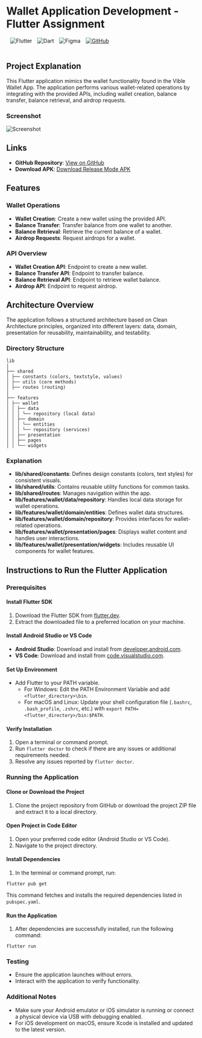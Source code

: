 <div align="left">
  <h1>Wallet Application Development - Flutter Assignment</h1>
  <img alt="Flutter" src="https://img.shields.io/badge/Flutter-02569B?style=for-the-badge&logo=flutter&logoColor=white" style="margin-left: 10px;">
  <img alt="Dart" src="https://img.shields.io/badge/Dart-0175C2?style=for-the-badge&logo=dart&logoColor=white" style="margin-left: 10px;">
  <img alt="Figma" src="https://img.shields.io/badge/Figma-F24E1E?style=for-the-badge&logo=figma&logoColor=white" style="margin-left: 10px;">
  <a href="https://github.com/JayeshPatil18/wallet-app">
    <img alt="GitHub" src="https://img.shields.io/badge/GitHub-181717?style=for-the-badge&logo=github&logoColor=white" style="margin-left: 10px;">
  </a>
</div>
</br>

## Project Explanation

This Flutter application mimics the wallet functionality found in the Vible Wallet App. The application performs various wallet-related operations by integrating with the provided APIs, including wallet creation, balance transfer, balance retrieval, and airdrop requests.

### Screenshot

![Screenshot](https://github.com/JayeshPatil18/wallet-app/blob/master/wallet-app.png)

## Links

- **GitHub Repository**: [View on GitHub](https://github.com/JayeshPatil18/wallet-app)
- **Download APK**: [Download Release Mode APK](https://github.com/JayeshPatil18/walletfeature/blob/master/app-release.apk)

## Features

### Wallet Operations
- **Wallet Creation**: Create a new wallet using the provided API.
- **Balance Transfer**: Transfer balance from one wallet to another.
- **Balance Retrieval**: Retrieve the current balance of a wallet.
- **Airdrop Requests**: Request airdrops for a wallet.

### API Overview
- **Wallet Creation API**: Endpoint to create a new wallet.
- **Balance Transfer API**: Endpoint to transfer balance.
- **Balance Retrieval API**: Endpoint to retrieve wallet balance.
- **Airdrop API**: Endpoint to request airdrop.

## Architecture Overview

The application follows a structured architecture based on Clean Architecture principles, organized into different layers: data, domain, presentation for reusability, maintainability, and testability. 

### Directory Structure

```
lib
│
├── shared
│ ├── constants (colors, textstyle, values)
│ ├── utils (core methods)
│ ├── routes (routing)
│
├── features
│ ├── wallet
│ │ ├── data
│ │ │ └── repository (local data)
│ │ ├── domain
│ │ │ └── entities
│ │ │ └── repository (services)
│ │ ├── presentation
│ │ ├── pages
│ │ └── widgets
```


### Explanation
- **lib/shared/constants**: Defines design constants (colors, text styles) for consistent visuals.
- **lib/shared/utils**: Contains reusable utility functions for common tasks.
- **lib/shared/routes**: Manages navigation within the app.
- **lib/features/wallet/data/repository**: Handles local data storage for wallet operations.
- **lib/features/wallet/domain/entities**: Defines wallet data structures.
- **lib/features/wallet/domain/repository**: Provides interfaces for wallet-related operations.
- **lib/features/wallet/presentation/pages**: Displays wallet content and handles user interactions.
- **lib/features/wallet/presentation/widgets**: Includes reusable UI components for wallet features.

## Instructions to Run the Flutter Application

### Prerequisites

#### Install Flutter SDK
1. Download the Flutter SDK from [flutter.dev](https://flutter.dev).
2. Extract the downloaded file to a preferred location on your machine.

#### Install Android Studio or VS Code
- **Android Studio**: Download and install from [developer.android.com](https://developer.android.com).
- **VS Code**: Download and install from [code.visualstudio.com](https://code.visualstudio.com).

#### Set Up Environment
- Add Flutter to your PATH variable.
  - For Windows: Edit the PATH Environment Variable and add `<flutter_directory>\bin`.
  - For macOS and Linux: Update your shell configuration file (`.bashrc`, `.bash_profile`, `.zshrc`, etc.) with `export PATH=<flutter_directory>/bin:$PATH`.

#### Verify Installation
1. Open a terminal or command prompt.
2. Run `flutter doctor` to check if there are any issues or additional requirements needed.
3. Resolve any issues reported by `flutter doctor`.

### Running the Application

#### Clone or Download the Project
1. Clone the project repository from GitHub or download the project ZIP file and extract it to a local directory.

#### Open Project in Code Editor
1. Open your preferred code editor (Android Studio or VS Code).
2. Navigate to the project directory.

#### Install Dependencies
1. In the terminal or command prompt, run:

```
flutter pub get
```


This command fetches and installs the required dependencies listed in `pubspec.yaml`.

#### Run the Application
1. After dependencies are successfully installed, run the following command:

```
flutter run
```


### Testing
- Ensure the application launches without errors.
- Interact with the application to verify functionality.

### Additional Notes
- Make sure your Android emulator or iOS simulator is running or connect a physical device via USB with debugging enabled.
- For iOS development on macOS, ensure Xcode is installed and updated to the latest version.
